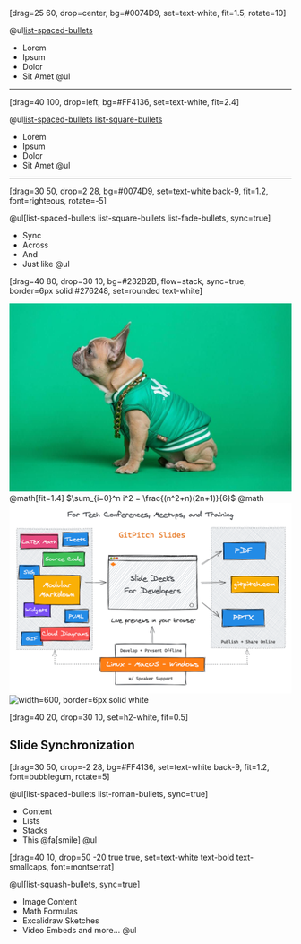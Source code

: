 [drag=25 60, drop=center, bg=#0074D9, set=text-white, fit=1.5, rotate=10]

@ul[list-spaced-bullets](false)
- Lorem
- Ipsum
- Dolor
- Sit Amet
@ul

---

[drag=40 100, drop=left, bg=#FF4136, set=text-white, fit=2.4]

@ul[list-spaced-bullets list-square-bullets](false)
- Lorem
- Ipsum
- Dolor
- Sit Amet
@ul

---

[drag=30 50, drop=2 28, bg=#0074D9, set=text-white back-9, fit=1.2, font=righteous, rotate=-5]

@ul[list-spaced-bullets list-square-bullets list-fade-bullets, sync=true]
- Sync
- Across
- And
- Just like
@ul

[drag=40 80, drop=30 10, bg=#232B2B, flow=stack, sync=true, border=6px solid #276248, set=rounded text-white]

![width=600, border=6px solid white](assets/img/dog-2.jpg)
@math[fit=1.4]
$\sum_{i=0}^n i^2 = \frac{(n^2+n)(2n+1)}{6}$
@math
![width=600, border=6px solid white](assets/img/gitpitch-sketch.png)
![width=600, border=6px solid white](https://player.vimeo.com/video/125471012)

[drag=40 20, drop=30 10, set=h2-white, fit=0.5]

## Slide Synchronization

[drag=30 50, drop=-2 28, bg=#FF4136, set=text-white back-9, fit=1.2, font=bubblegum, rotate=5]

@ul[list-spaced-bullets list-roman-bullets, sync=true]
- Content
- Lists
- Stacks
- This @fa[smile]
@ul

[drag=40 10, drop=50 -20 true true, set=text-white text-bold text-smallcaps, font=montserrat]

@ul[list-squash-bullets, sync=true]
- Image Content
- Math Formulas
- Excalidraw Sketches
- Video Embeds and more...
@ul

